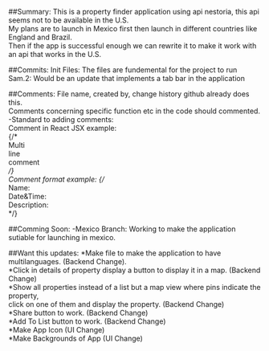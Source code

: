 ##Summary:
This is a property finder application using api nestoria, this api seems not to be available in the U.S. <br>
My plans are to launch in Mexico first then launch in different countries like England and Brazil. <br>
Then if the app is successful enough we can rewrite it to make it work with an api that works in the U.S. <br>


##Commits: 
  Init Files: The files are fundemental for the project to run <br>
  Sam.2: Would be an update that implements a tab bar in the application <br>
  

##Comments: 
 File name, created by, change history github already does this. <br>
 Comments concerning specific function etc in the code should commented. <br>
 -Standard to adding comments: <br>
  Comment in React JSX example: <br>
    {/* <br>
      Multi <br>
      line <br>
      comment <br>
    */}  <br>
  Comment format example:
    {/* <br>
      Name: <br>
      Date&Time:<br>
      Description: <br>
    */}  <br>


##Comming Soon:
  -Mexico Branch: Working to make the application sutiable for launching in mexico. <br>
  
  
##Want this updates: 
*Make file to make the application to have multilanguages. (Backend Change). <br>
*Click in details of property display a button to display it in a map.  (Backend Change) <br>
*Show all properties instead of a list but a map view where pins indicate the property,  <br>
  click on one of them and display the property. (Backend Change) <br>
*Share button to work. (Backend Change) <br>
*Add To List button to work. (Backend Change) <br>
*Make App Icon (UI Change) <br>
*Make Backgrounds of App (UI Change) <br>
